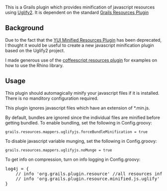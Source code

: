 This is a Grails plugin which provides minification of javascript resources using [Uglify2](https://github.com/mishoo/UglifyJS2).
It is dependent on the standard [Grails Resources Plugin](http://grails.org/plugin/resources)

## Background
Due to the fact that the [YUI Minified Resources Plugin](http://grails.org/plugin/yui-minify-resources) has
been deprecated, I thought it would be useful to create a new javascript minification plugin based on the Uglify2
project.

I made generous use of the [coffeescript resources plugin](https://github.com/edvinasbartkus/grails-coffeescript-resources)
for examples on how to use the Rhino library.

## Usage
This plugin should automagically minify your javascript files if it is installed. There is no manditory configuration
required.

This plugin ignores javascript files which have an extension of *.min.js.

By default, bundles are ignored since the individual files are minified before getting bundled.
To enable bundling, set the following in Config.groovy:

`grails.resources.mappers.uglifyjs.forceBundleMinification = true`

To disable javascript variable munging, set the following in Config.groovy:

`grails.resources.mappers.uglifyjs.noMunge = true`

To get info on compression, turn on info logging in Config.groovy:

<pre>
log4j = {
    // info 'org.grails.plugin.resource' //all resources info logging
    // info 'org.grails.plugin.resource.minified.js.uglify' // just the uglify info
}
</pre>